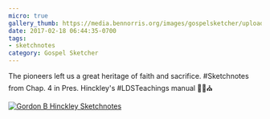 ```yaml
---
micro: true
gallery_thumb: https://media.bennorris.org/images/gospelsketcher/uploads/2018/327cccd36e.jpg
date: 2017-02-18 06:44:35-0700
tags:
- sketchnotes
category: Gospel Sketcher
---
```


The pioneers left us a great heritage of faith and sacrifice. #Sketchnotes from Chap. 4 in Pres. Hinckley's #LDSTeachings manual ✍🏼⛪️

[![Gordon B Hinckley Sketchnotes](https://media.bennorris.org/images/gospelsketcher/uploads/2018/327cccd36e.jpg)](https://media.bennorris.org/images/gospelsketcher/uploads/2018/327cccd36e.jpg)
